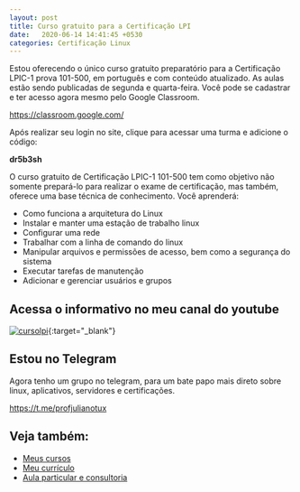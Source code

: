 ```yaml
---
layout: post
title: Curso gratuito para a Certificação LPI
date:   2020-06-14 14:41:45 +0530
categories: Certificação Linux
---
```


Estou oferecendo o único curso gratuito preparatório para a Certificação LPIC-1 prova 101-500, em português e com conteúdo atualizado. As aulas estão sendo publicadas de segunda e quarta-feira. Você pode se cadastrar e ter acesso agora mesmo pelo Google Classroom.


<https://classroom.google.com/>


Após realizar seu login no site, clique para acessar uma turma e adicione o código:

**dr5b3sh**

O curso gratuito de Certificação LPIC-1 101-500 tem como objetivo não somente prepará-lo para realizar o exame de certificação, mas também, oferece uma base técnica de conhecimento. Você aprenderá:

- Como funciona a arquitetura do Linux
- Instalar e manter uma estação de trabalho linux
- Configurar uma rede
- Trabalhar com a linha de comando do linux
- Manipular arquivos e permissões de acesso, bem como a segurança do sistema
- Executar tarefas de manutenção
- Adicionar e gerenciar usuários e grupos

## Acessa o informativo no meu canal do youtube

[![cursolpi](http://img.youtube.com/vi/hLN9gVkIJcg/0.jpg)](http://www.youtube.com/watch?v=hLN9gVkIJcg "cursolpi"){:target="_blank"}


## Estou no Telegram
Agora tenho um grupo no telegram, para um bate papo mais direto sobre linux, aplicativos, servidores e certificações.

<https://t.me/profjulianotux>


## Veja também:
- [Meus cursos](https://profjulianoramos.github.io/cursos/)
- [Meu currículo](https://profjulianoramos.github.io/curriculo/)
- [Aula particular e consultoria](https://profjulianoramos.github.io/consultoria/)